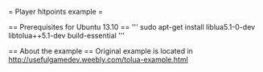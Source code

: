 = Player hitpoints example =

== Prerequisites for Ubuntu 13.10 ==
'''
sudo apt-get install liblua5.1-0-dev libtolua++5.1-dev build-essential
'''

== About the example ==
Original example is located in http://usefulgamedev.weebly.com/tolua-example.html

